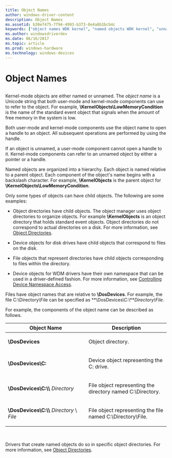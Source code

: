 ```yaml
---
title: Object Names
author: windows-driver-content
description: Object Names
ms.assetid: b30e7475-7f94-4993-b373-8e4a8b1bcb4c
keywords: ["object names WDK kernel", "named objects WDK kernel", "unnamed objects WDK kernel", "object names WDK user-mode", "object handles WDK user-mode", "object handles WDK kernel", "handles WDK user-mode", "handles WDK kernel"]
ms.author: windowsdriverdev
ms.date: 06/16/2017
ms.topic: article
ms.prod: windows-hardware
ms.technology: windows-devices
---
```


# Object Names


## <a href="" id="ddk-object-names-kg"></a>


Kernel-mode objects are either named or unnamed. The *object name* is a Unicode string that both user-mode and kernel-mode components can use to refer to the object. For example, **\\KernelObjects\\LowMemoryCondition** is the name of the standard event object that signals when the amount of free memory in the system is low.

Both user-mode and kernel-mode components use the object name to open a handle to an object. All subsequent operations are performed by using the handle.

If an object is unnamed, a user-mode component cannot open a handle to it. Kernel-mode components can refer to an unnamed object by either a pointer or a handle.

Named objects are organized into a hierarchy. Each object is named relative to a parent object. Each component of the object's name begins with a backslash character. For example, **\\KernelObjects** is the parent object for **\\KernelObjects\\LowMemoryCondition**.

Only some types of objects can have child objects. The following are some examples:

-   Object directories have child objects. The object manager uses object directories to organize objects. For example **\\KernelObjects** is an object directory that holds standard event objects. Object directories do not correspond to actual directories on a disk. For more information, see [Object Directories](object-directories.md).

-   Device objects for disk drives have child objects that correspond to files on the disk.

-   File objects that represent directories have child objects corresponding to files within the directory.

-   Device objects for WDM drivers have their own namespace that can be used in a driver-defined fashion. For more information, see [Controlling Device Namespace Access](controlling-device-namespace-access.md).

Files have object names that are relative to **\\DosDevices**. For example, the file C:\\Directory\\File can be specified as **\\DosDevices\\C:\\***Directory\\File*.

For example, the components of the object name can be described as follows.

<table>
<colgroup>
<col width="50%" />
<col width="50%" />
</colgroup>
<thead>
<tr class="header">
<th>Object Name</th>
<th>Description</th>
</tr>
</thead>
<tbody>
<tr class="odd">
<td><p><strong>\DosDevices</strong></p></td>
<td><p>Object directory.</p></td>
</tr>
<tr class="even">
<td><p><strong>\DosDevices\C:</strong></p></td>
<td><p>Device object representing the C: drive.</p></td>
</tr>
<tr class="odd">
<td><p><strong>\DosDevices\C:\\</strong> <em>Directory</em></p></td>
<td><p>File object representing the directory named C:\Directory.</p></td>
</tr>
<tr class="even">
<td><p><strong>\DosDevices\C:\\</strong> <em>Directory</em> \ <em>File</em></p></td>
<td><p>File object representing the file named C:\Directory\File.</p></td>
</tr>
</tbody>
</table>

 

Drivers that create named objects do so in specific object directories. For more information, see [Object Directories](object-directories.md).

 

 




